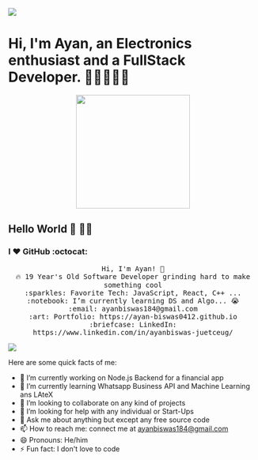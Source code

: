 ![](https://komarev.com/ghpvc/?username=ayan-biswas0412)
# Hi, I'm Ayan, an Electronics enthusiast and a FullStack Developer. 👋🏾👨‍🎓‍💻

<p align="Center" ><img src="https://camo.githubusercontent.com/3b7c592ede97b6138ffd4b1cc1541c2f3b11fd39/687474703a2f2f33312e6d656469612e74756d626c722e636f6d2f31376665613932306666333665663466356238373764353231366137616164392f74756d626c725f6d6f39786a65387a5a34317163626975666f315f313238302e676966" height="230px" width ="230px"></p>

## Hello World :sparkling_heart: 👋🏽 
### I :heart: GitHub :octocat:



<!--
**ayan-biswas0412/ayan-biswas0412** is a ✨ _special_ ✨ repository because its `README.md` (this file) appears on your GitHub profile.
-->
<p align="center">
  <samp>
    Hi, I'm Ayan! 👋 <br>
    🔥 19 Year's Old Software Developer grinding hard to make something cool  <br>
    :sparkles: Favorite Tech: JavaScript, React, C++ ... <br>
    :notebook: I’m currently learning DS and Algo... 😭  <br>
    :email:	ayanbiswas184@gmail.com <br>
    :art: Portfolio: https://ayan-biswas0412.github.io <br>
    :briefcase: LinkedIn: https://www.linkedin.com/in/ayanbiswas-juetceug/ <br>
  </samp>
</p>

![](https://github-readme-stats.vercel.app/api?username=ayan-biswas0412&show_icons=true&line_height=30)

Here are some quick facts of me:

- 🔭 I’m currently working on Node.js Backend for a financial app
- 🌱 I’m currently learning Whatsapp Business API and Machine Learning ans LAteX
- 👯 I’m looking to collaborate on any kind of projects
- 🤔 I’m looking for help with any individual or Start-Ups
- 💬 Ask me about anything but except any free source code
- 📫 How to reach me: connect me at ayanbiswas184@gmail.com
- 😄 Pronouns: He/him
- ⚡ Fun fact: I don't love to code


